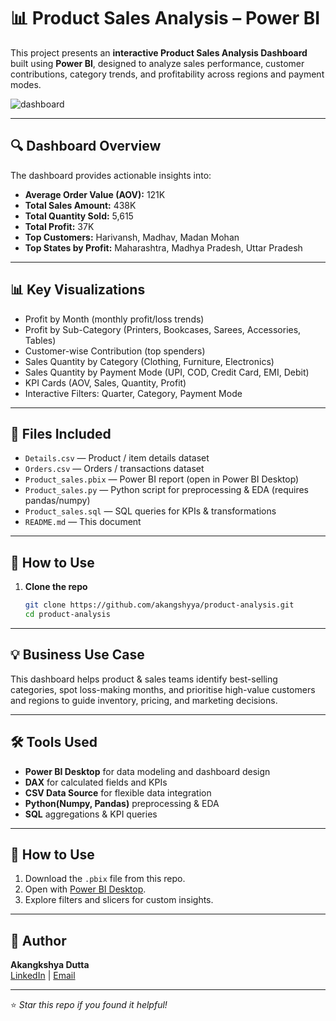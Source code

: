 # 📊 Product Sales Analysis – Power BI

This project presents an **interactive Product Sales Analysis Dashboard** built using **Power BI**, designed to analyze sales performance, customer contributions, category trends, and profitability across regions and payment modes.

![dashboard](https://github.com/user-attachments/assets/ea8db255-5701-4492-8275-a1f4243588ee)

---

## 🔍 Dashboard Overview
The dashboard provides actionable insights into:

- **Average Order Value (AOV):** 121K  
- **Total Sales Amount:** 438K  
- **Total Quantity Sold:** 5,615  
- **Total Profit:** 37K  
- **Top Customers:** Harivansh, Madhav, Madan Mohan  
- **Top States by Profit:** Maharashtra, Madhya Pradesh, Uttar Pradesh  

---

## 📊 Key Visualizations
- Profit by Month (monthly profit/loss trends)  
- Profit by Sub-Category (Printers, Bookcases, Sarees, Accessories, Tables)  
- Customer-wise Contribution (top spenders)  
- Sales Quantity by Category (Clothing, Furniture, Electronics)  
- Sales Quantity by Payment Mode (UPI, COD, Credit Card, EMI, Debit)  
- KPI Cards (AOV, Sales, Quantity, Profit)  
- Interactive Filters: Quarter, Category, Payment Mode  

---

## 📁 Files Included
- `Details.csv` — Product / item details dataset  
- `Orders.csv` — Orders / transactions dataset  
- `Product_sales.pbix` — Power BI report (open in Power BI Desktop)  
- `Product_sales.py` — Python script for preprocessing & EDA (requires pandas/numpy)  
- `Product_sales.sql` — SQL queries for KPIs & transformations  
- `README.md` — This document

---

## 🚀 How to Use

1. **Clone the repo**
   ```bash
   git clone https://github.com/akangshyya/product-analysis.git
   cd product-analysis
---

## 💡 Business Use Case
This dashboard helps product & sales teams identify best-selling categories, spot loss-making months, and prioritise high-value customers and regions to guide inventory, pricing, and marketing decisions.

---

## 🛠️ Tools Used
- **Power BI Desktop** for data modeling and dashboard design  
- **DAX** for calculated fields and KPIs  
- **CSV Data Source** for flexible data integration
- **Python(Numpy, Pandas)** preprocessing & EDA
- **SQL** aggregations & KPI queries

---

## 🚀 How to Use
1. Download the `.pbix` file from this repo.  
2. Open with [Power BI Desktop](https://powerbi.microsoft.com/en-us/desktop/).  
3. Explore filters and slicers for custom insights.  

---

## 📌 Author
**Akangkshya Dutta**  
[LinkedIn](www.linkedin.com/in/akangshya-dutta-7926a524b) | [Email](mailto:akangkshyya@gmail.com)  

---

⭐ *Star this repo if you found it helpful!*  
